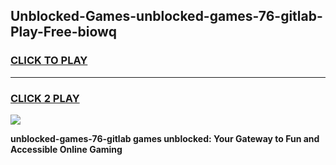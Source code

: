 
## Unblocked-Games-unblocked-games-76-gitlab-Play-Free-biowq
<h3>
<a href="https://premium76.site?title=unblocked-games-76-gitlab&ref=19M">CLICK TO PLAY</a></h3>
<hr>

<h3>
<a href="https://premium76.site?title=unblocked-games-76-gitlab&ref=19M">CLICK 2 PLAY</a>
  
</h3>

<a href="https://premium76.site?title=unblocked-games-76-gitlab&ref=19M"><img src="https://clearcache.store/games.png"></a>


**unblocked-games-76-gitlab games unblocked: Your Gateway to Fun and Accessible Online Gaming**
